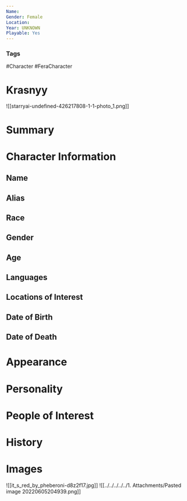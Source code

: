 ```yaml
---
Name: 
Gender: Female
Location: 
Year: UNKNOWN
Playable: Yes
---
```


### Tags
#Character #FeraCharacter 

# Krasnyy
![[starryai-undefined-426217808-1-1-photo_1.png]]

# Summary


# Character Information

## Name

## Alias

## Race

## Gender

## Age

## Languages

## Locations of Interest

## Date of Birth

## Date of Death

# Appearance

# Personality

# People of Interest

# History

# Images

![[it_s_red_by_pheberoni-d8z2f17.jpg]]
![[../../../../../1. Attachments/Pasted image 20220605204939.png]]